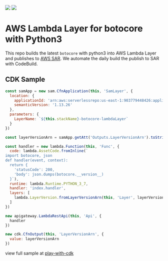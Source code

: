 [![](https://codebuild.ap-northeast-1.amazonaws.com/badges?uuid=eyJlbmNyeXB0ZWREYXRhIjoiRVM5ckpBWGJEZ3FwbXExdklnNmQ1cHpvclVMQ01OSEU3NnVBRGFsc0EyMUVVazN6VkxodmtvSnJ1L21KK0Fjd01OaDM1bDhuOGdrVElxTXhpZHdJQVowPSIsIml2UGFyYW1ldGVyU3BlYyI6ImV3MDlKbDRPdUhPajZiVzIiLCJtYXRlcmlhbFNldFNlcmlhbCI6MX0%3D&branch=master)](https://serverlessrepo.aws.amazon.com/applications/arn:aws:serverlessrepo:us-east-1:903779448426:applications~lambda-layer-botocore)
[![](https://img.shields.io/badge/Available-serverless%20app%20repository-blue.svg)](https://serverlessrepo.aws.amazon.com/applications/arn:aws:serverlessrepo:us-east-1:903779448426:applications~lambda-layer-botocore)



# AWS Lambda Layer for botocore with Python3

This repo builds the latest `botocore` with python3 into AWS Lambda Layer and publishes to [AWS SAR](https://serverlessrepo.aws.amazon.com/applications/arn:aws:serverlessrepo:us-east-1:903779448426:applications~lambda-layer-botocore). We automate the daily build the publish to SAR with CodeBuild.


## CDK Sample


```js
const samApp = new sam.CfnApplication(this, 'SamLayer', {
  location: {
    applicationId: 'arn:aws:serverlessrepo:us-east-1:903779448426:applications/lambda-layer-botocore',
    semanticVersion: '1.13.26'
  },
  parameters: {
    LayerName: `${this.stackName}-botocore-lambdaLayer`
  }
})

const layerVersionArn = samApp.getAtt('Outputs.LayerVersionArn').toString();

const handler = new lambda.Function(this, 'Func', {
  code: lambda.AssetCode.fromInline(`
import botocore, json
def handler(event, context):
  return {
    'statusCode': 200,
    'body': json.dumps(botocore.__version__)
  }`),
  runtime: lambda.Runtime.PYTHON_3_7,
  handler: 'index.handler',
  layers: [
    lambda.LayerVersion.fromLayerVersionArn(this, 'Layer', layerVersionArn)
  ]
})

new apigateway.LambdaRestApi(this, 'Api', {
  handler
})

new cdk.CfnOutput(this, 'LayerVersionArn', {
  value: layerVersionArn
})
```
view full sample at [play-with-cdk](https://play-with-cdk.com?s=ca57c2a6e22102c4ce714f830d0309e2)

